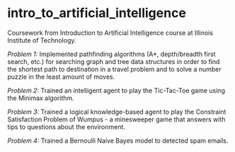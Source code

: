 # intro_to_artificial_intelligence
Coursework from Introduction to Artificial Intelligence course at Illinois Institute of Technology.


*Problem 1:*
Implemented pathfinding algorithms (A*, depth/breadth first search, etc.) for searching graph and tree data structures in order to find the shortest path to destination in a travel problem and to solve a number puzzle in the least amount of moves.

*Problem 2:*
Trained an intelligent agent to play the Tic-Tac-Toe game using the Minimax algorithm.

*Problem 3:*
Trained a logical knowledge-based agent to play the Constraint Satisfaction Problem of Wumpus - a minesweeper game that answers with tips to questions about the environment.

*Problem 4:*
Trained a Bernoulli Naive Bayes model to detected spam emails.
